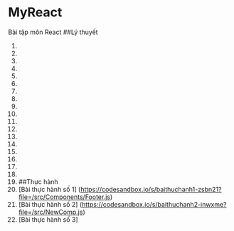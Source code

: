 # MyReact
Bài tập môn React
##Lý thuyết
1.	[Câu 1]: (https://codepen.io/anhtannguyen/pen/RwJeQEw)
2.	[Câu 3]: (https://codepen.io/anhtannguyen/pen/rNKRGVX)
3.	[Câu 5]: (https://codepen.io/anhtannguyen/pen/rNKqdwP)
4.	[Câu 6]: (https://codepen.io/anhtannguyen/pen/OJEqxXv)
5.	[Câu 7]: (https://codepen.io/anhtannguyen/pen/KKeGQJX)
6.	[Câu 8]: (https://codesandbox.io/s/bai8-j0bn4y?file=/src/styles.css)
7.	[Câu 9]: (https://codesandbox.io/s/bai9-itwtlr)
8.	[Câu 10]: (https://codepen.io/anhtannguyen/pen/rNKRGyN)
9.	[Câu 11]: (https://codepen.io/anhtannguyen/pen/eYKvLwP)
10.	[Câu 12]: (https://codesandbox.io/s/bai12-js4kdj)
11.	[Câu 13]: (https://codepen.io/anhtannguyen/pen/dyKrVQZ)
12.	[Câu 14]: (https://codepen.io/anhtannguyen/pen/oNyVGmo)
13.	[Câu 15]: (https://codepen.io/anhtannguyen/pen/gOKEGEB)
14.	[Câu 16]: (https://codepen.io/anhtannguyen/pen/PoayRKm)
15.	[Câu 17]: (https://codepen.io/anhtannguyen/pen/yLERvya)
16.	[Câu 18]: (https://codepen.io/anhtannguyen/pen/PoayQvz)
17.	[Câu 19]: (https://codesandbox.io/s/bai19-k2s29b?file=/src/index.js)
18.	[Câu 20]: (https://codesandbox.io/s/bai20-j24l50?file=/src/styles.css)
19.	[Câu 21]: (https://codesandbox.io/s/bai21-brm6p8?file=/src/styles.css)
##Thực hành
1.  [Bài thực hành số 1] (https://codesandbox.io/s/baithuchanh1-zsbn21?file=/src/Components/Footer.js)
2.  [Bài thực hành số 2] (https://codesandbox.io/s/baithuchanh2-inwxme?file=/src/NewComp.js)
3.  [Bài thực hành số 3] 
